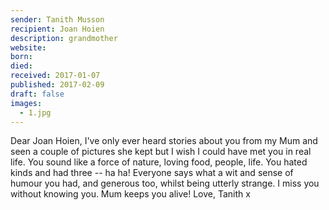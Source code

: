 ```yaml
---
sender: Tanith Musson
recipient: Joan Hoien
description: grandmother
website:
born:
died:
received: 2017-01-07
published: 2017-02-09
draft: false
images:
  - 1.jpg
---
```

Dear Joan Hoien,
I've only ever heard stories about you from my Mum and seen a couple of pictures she kept but I wish I could have met you in real life. You sound like a force of nature, loving food, people, life. You hated kinds and had three -- ha ha! Everyone says what a wit and sense of humour you had, and generous too, whilst being utterly strange. I miss you without knowing you. Mum keeps you alive!
Love,
Tanith
x
